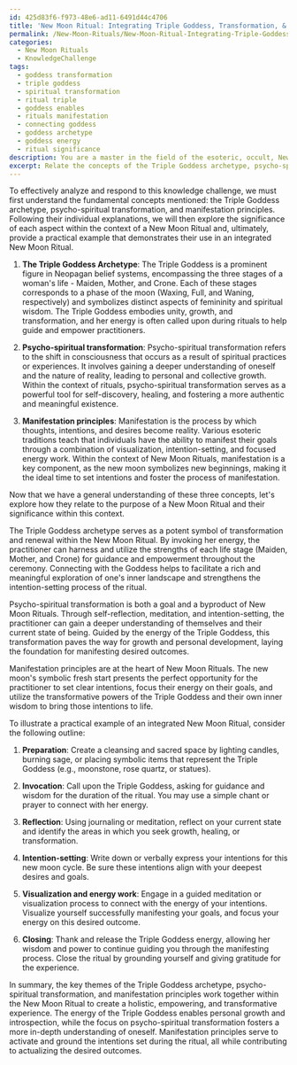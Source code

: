 ```yaml
---
id: 425d83f6-f973-48e6-ad11-6491d44c4706
title: 'New Moon Ritual: Integrating Triple Goddess, Transformation, & Manifestation'
permalink: /New-Moon-Rituals/New-Moon-Ritual-Integrating-Triple-Goddess-Transformation-Manifestation/
categories:
  - New Moon Rituals
  - KnowledgeChallenge
tags:
  - goddess transformation
  - triple goddess
  - spiritual transformation
  - ritual triple
  - goddess enables
  - rituals manifestation
  - connecting goddess
  - goddess archetype
  - goddess energy
  - ritual significance
description: You are a master in the field of the esoteric, occult, New Moon Rituals and Education. You are a writer of tests, challenges, textbooks and deep knowledge on New Moon Rituals for initiates and students to gain deep insights and understanding from. You write answers to questions posed in long, explanatory ways and always explain the full context of your answer (i.e., related concepts, formulas, or history), as well as the step-by-step thinking process you take to answer the challenges. Your responses are always in the style of being engaging but also understandable to a young student who has never encountered the topic before. Summarize the key themes, ideas, and conclusions at the end.
excerpt: Relate the concepts of the Triple Goddess archetype, psycho-spiritual transformation, and manifestation principles within New Moon Ritual context by explaining the significance of each aspect in the ritual's purpose, and cite a practical example to illustrate their application in the performance of an integrated New Moon Ritual.
---
```

To effectively analyze and respond to this knowledge challenge, we must first understand the fundamental concepts mentioned: the Triple Goddess archetype, psycho-spiritual transformation, and manifestation principles. Following their individual explanations, we will then explore the significance of each aspect within the context of a New Moon Ritual and, ultimately, provide a practical example that demonstrates their use in an integrated New Moon Ritual. 

1. **The Triple Goddess Archetype**:
The Triple Goddess is a prominent figure in Neopagan belief systems, encompassing the three stages of a woman's life - Maiden, Mother, and Crone. Each of these stages corresponds to a phase of the moon (Waxing, Full, and Waning, respectively) and symbolizes distinct aspects of femininity and spiritual wisdom. The Triple Goddess embodies unity, growth, and transformation, and her energy is often called upon during rituals to help guide and empower practitioners.

2. **Psycho-spiritual transformation**:
Psycho-spiritual transformation refers to the shift in consciousness that occurs as a result of spiritual practices or experiences. It involves gaining a deeper understanding of oneself and the nature of reality, leading to personal and collective growth. Within the context of rituals, psycho-spiritual transformation serves as a powerful tool for self-discovery, healing, and fostering a more authentic and meaningful existence.

3. **Manifestation principles**:
Manifestation is the process by which thoughts, intentions, and desires become reality. Various esoteric traditions teach that individuals have the ability to manifest their goals through a combination of visualization, intention-setting, and focused energy work. Within the context of New Moon Rituals, manifestation is a key component, as the new moon symbolizes new beginnings, making it the ideal time to set intentions and foster the process of manifestation.

Now that we have a general understanding of these three concepts, let's explore how they relate to the purpose of a New Moon Ritual and their significance within this context.

The Triple Goddess archetype serves as a potent symbol of transformation and renewal within the New Moon Ritual. By invoking her energy, the practitioner can harness and utilize the strengths of each life stage (Maiden, Mother, and Crone) for guidance and empowerment throughout the ceremony. Connecting with the Goddess helps to facilitate a rich and meaningful exploration of one's inner landscape and strengthens the intention-setting process of the ritual.

Psycho-spiritual transformation is both a goal and a byproduct of New Moon Rituals. Through self-reflection, meditation, and intention-setting, the practitioner can gain a deeper understanding of themselves and their current state of being. Guided by the energy of the Triple Goddess, this transformation paves the way for growth and personal development, laying the foundation for manifesting desired outcomes.

Manifestation principles are at the heart of New Moon Rituals. The new moon's symbolic fresh start presents the perfect opportunity for the practitioner to set clear intentions, focus their energy on their goals, and utilize the transformative powers of the Triple Goddess and their own inner wisdom to bring those intentions to life.

To illustrate a practical example of an integrated New Moon Ritual, consider the following outline:

1. **Preparation**: Create a cleansing and sacred space by lighting candles, burning sage, or placing symbolic items that represent the Triple Goddess (e.g., moonstone, rose quartz, or statues).

2. **Invocation**: Call upon the Triple Goddess, asking for guidance and wisdom for the duration of the ritual. You may use a simple chant or prayer to connect with her energy.

3. **Reflection**: Using journaling or meditation, reflect on your current state and identify the areas in which you seek growth, healing, or transformation.

4. **Intention-setting**: Write down or verbally express your intentions for this new moon cycle. Be sure these intentions align with your deepest desires and goals.

5. **Visualization and energy work**: Engage in a guided meditation or visualization process to connect with the energy of your intentions. Visualize yourself successfully manifesting your goals, and focus your energy on this desired outcome.

6. **Closing**: Thank and release the Triple Goddess energy, allowing her wisdom and power to continue guiding you through the manifesting process. Close the ritual by grounding yourself and giving gratitude for the experience.

In summary, the key themes of the Triple Goddess archetype, psycho-spiritual transformation, and manifestation principles work together within the New Moon Ritual to create a holistic, empowering, and transformative experience. The energy of the Triple Goddess enables personal growth and introspection, while the focus on psycho-spiritual transformation fosters a more in-depth understanding of oneself. Manifestation principles serve to activate and ground the intentions set during the ritual, all while contributing to actualizing the desired outcomes.
